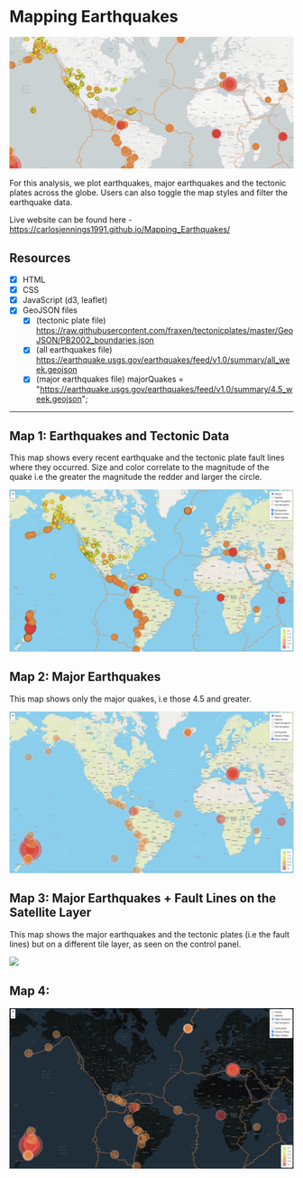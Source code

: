 # Mapping Earthquakes

<img src="https://github.com/carlosjennings1991/Mapping_Earthquakes/blob/main/map%20screenshot.png">

For this analysis, we plot earthquakes, major earthquakes and the tectonic plates across the globe. Users can also toggle the map styles and filter the earthquake data. 

Live website can be found here - https://carlosjennings1991.github.io/Mapping_Earthquakes/

## Resources
- [x] HTML
- [x] CSS
- [x] JavaScript (d3, leaflet)
- [x] GeoJSON files 
  - [x] (tectonic plate file) https://raw.githubusercontent.com/fraxen/tectonicplates/master/GeoJSON/PB2002_boundaries.json
  - [x] (all earthquakes file) https://earthquake.usgs.gov/earthquakes/feed/v1.0/summary/all_week.geojson
  - [x] (major earthquakes file) majorQuakes = "https://earthquake.usgs.gov/earthquakes/feed/v1.0/summary/4.5_week.geojson";

___

## Map 1: Earthquakes and Tectonic Data

This map shows every recent earthquake and the tectonic plate fault lines where they occurred. Size and color correlate to the magnitude of the quake i.e the greater the magnitude the redder and larger the circle. 

<img src="https://github.com/carlosjennings1991/Mapping_Earthquakes/blob/main/map1.png">

## Map 2: Major Earthquakes

This map shows only the major quakes, i.e those 4.5 and greater. 

<img src="https://github.com/carlosjennings1991/Mapping_Earthquakes/blob/main/map2.png">

## Map 3: Major Earthquakes + Fault Lines on the Satellite Layer

This map shows the major earthquakes and the tectonic plates (i.e the fault lines) but on a different tile layer, as seen on the control panel. 

<img src="https://github.com/carlosjennings1991/Mapping_Earthquakes/blob/main/map3.png">

## Map 4: 

<img src="https://github.com/carlosjennings1991/Mapping_Earthquakes/blob/main/map3_5.png">
